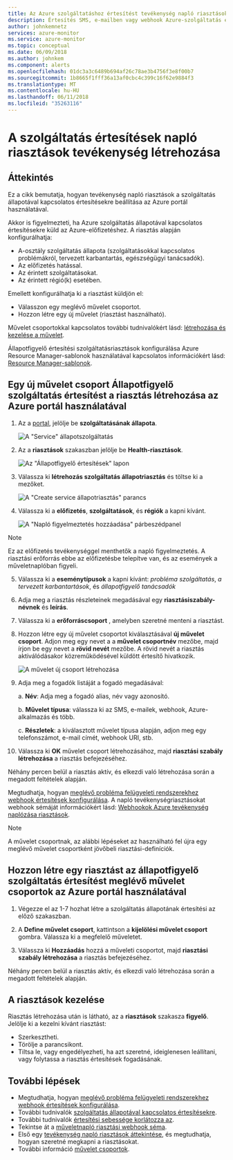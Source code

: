 ```yaml
---
title: Az Azure szolgáltatáshoz értesítést tevékenység napló riasztásokat fogadhat.
description: Értesítés SMS, e-mailben vagy webhook Azure-szolgáltatás esetén.
author: johnkemnetz
services: azure-monitor
ms.service: azure-monitor
ms.topic: conceptual
ms.date: 06/09/2018
ms.author: johnkem
ms.component: alerts
ms.openlocfilehash: 01dc3a3c6489b694af26c78ae3b4756f3e8f00b7
ms.sourcegitcommit: 1b8665f1fff36a13af0cbc4c399c16f62e9884f3
ms.translationtype: MT
ms.contentlocale: hu-HU
ms.lasthandoff: 06/11/2018
ms.locfileid: "35263116"
---
```

# <a name="create-activity-log-alerts-on-service-notifications"></a>A szolgáltatás értesítések napló riasztások tevékenység létrehozása
## <a name="overview"></a>Áttekintés
Ez a cikk bemutatja, hogyan tevékenység napló riasztások a szolgáltatás állapotával kapcsolatos értesítésekre beállítása az Azure portál használatával.  

Akkor is figyelmezteti, ha Azure szolgáltatás állapotával kapcsolatos értesítésekre küld az Azure-előfizetéshez. A riasztás alapján konfigurálhatja:

- A-osztály szolgáltatás állapota (szolgáltatásokkal kapcsolatos problémákról, tervezett karbantartás, egészségügyi tanácsadók).
- Az előfizetés hatással.
- Az érintett szolgáltatásokat.
- Az érintett régió(k) esetében.

Emellett konfigurálhatja ki a riasztást küldjön el:

- Válasszon egy meglévő művelet csoportot.
- Hozzon létre egy új művelet (riasztást használható).

Művelet csoportokkal kapcsolatos további tudnivalókért lásd: [létrehozása és kezelése a művelet](monitoring-action-groups.md).

Állapotfigyelő értesítési szolgáltatásriasztások konfigurálása Azure Resource Manager-sablonok használatával kapcsolatos információkért lásd: [Resource Manager-sablonok](monitoring-create-activity-log-alerts-with-resource-manager-template.md).

## <a name="create-an-alert-on-a-service-health-notification-for-a-new-action-group-by-using-the-azure-portal"></a>Egy új művelet csoport Állapotfigyelő szolgáltatás értesítést a riasztás létrehozása az Azure portál használatával
1. Az a [portal](https://portal.azure.com), jelölje be **szolgáltatásának állapota**.

    ![A "Service" állapotszolgáltatás](./media/monitoring-activity-log-alerts-on-service-notifications/home-servicehealth.png)

2. Az a **riasztások** szakaszban jelölje be **Health-riasztások**.

    ![Az "Állapotfigyelő értesítések" lapon](./media/monitoring-activity-log-alerts-on-service-notifications/alerts-blades-sh.png)

3. Válassza ki **létrehozás szolgáltatás állapotriasztás** és töltse ki a mezőket.

    ![A "Create service állapotriasztás" parancs](./media/monitoring-activity-log-alerts-on-service-notifications/service-health-alert.png)

4. Válassza ki a **előfizetés**, **szolgáltatások**, és **régiók** a kapni kívánt.

    ![A "Napló figyelmeztetés hozzáadása" párbeszédpanel](./media/monitoring-activity-log-alerts-on-service-notifications/activity-log-alert-new-ux.png)

> [!NOTE]
> Ez az előfizetés tevékenységgel menthetők a napló figyelmeztetés. A riasztási erőforrás ebbe az előfizetésbe telepítve van, és az események a műveletnaplóban figyeli.

5. Válassza ki a **eseménytípusok** a kapni kívánt: *probléma szolgáltatás*, *a tervezett karbantartások*, és *állapotfigyelő tanácsadók* 

6. Adja meg a riasztás részleteinek megadásával egy **riasztásiszabály-névnek** és **leírás**.

7. Válassza ki a **erőforráscsoport** , amelyben szeretné menteni a riasztást.

8. Hozzon létre egy új művelet csoportot kiválasztásával **új művelet csoport**. Adjon meg egy nevet a a **művelet csoportnév** mezőbe, majd írjon be egy nevet a **rövid nevét** mezőbe. A rövid nevét a riasztás aktiválódásakor közreműködésével küldött értesítő hivatkozik.

    ![A művelet új csoport létrehozása](./media/monitoring-activity-log-alerts-on-service-notifications/action-group-creation.png)

9. Adja meg a fogadók listáját a fogadó megadásával:

    a. **Név**: Adja meg a fogadó alias, név vagy azonosító.

    b. **Művelet típusa**: válassza ki az SMS, e-mailek, webhook, Azure-alkalmazás és több.

    c. **Részletek**: a kiválasztott művelet típusa alapján, adjon meg egy telefonszámot, e-mail címét, webhook URI, stb.

10. Válassza ki **OK** művelet csoport létrehozásához, majd **riasztási szabály létrehozása** a riasztás befejezéséhez.

Néhány percen belül a riasztás aktív, és elkezdi való létrehozása során a megadott feltételek alapján.

Megtudhatja, hogyan [meglévő probléma felügyeleti rendszerekhez webhook értesítések konfigurálása](../service-health/service-health-alert-webhook-guide.md). A napló tevékenységriasztásokat webhook sémáját információkért lásd: [Webhookok Azure tevékenység naplózása riasztások](monitoring-activity-log-alerts-webhook.md).

>[!NOTE]
>A művelet csoportnak, az alábbi lépéseket az használható fel újra egy meglévő művelet csoportként jövőbeli riasztási-definíciók.
>
>

## <a name="create-an-alert-on-a-service-health-notification-for-an-existing-action-group-by-using-the-azure-portal"></a>Hozzon létre egy riasztást az állapotfigyelő szolgáltatás értesítést meglévő művelet csoportok az Azure portál használatával

1. Végezze el az 1-7 hozhat létre a szolgáltatás állapotának értesítési az előző szakaszban. 

2. A **Define művelet csoport**, kattintson a **kijelölési művelet csoport** gombra. Válassza ki a megfelelő műveletet.

3. Válassza ki **Hozzáadás** hozzá a műveleti csoportot, majd **riasztási szabály létrehozása** a riasztás befejezéséhez.

Néhány percen belül a riasztás aktív, és elkezdi való létrehozása során a megadott feltételek alapján.

## <a name="manage-your-alerts"></a>A riasztások kezelése

Riasztás létrehozása után is látható, az a **riasztások** szakasza **figyelő**. Jelölje ki a kezelni kívánt riasztást:

* Szerkesztheti.
* Törölje a parancsikont.
* Tiltsa le, vagy engedélyezheti, ha azt szeretné, ideiglenesen leállítani, vagy folytassa a riasztás értesítések fogadásának.

## <a name="next-steps"></a>További lépések
- Megtudhatja, hogyan [meglévő probléma felügyeleti rendszerekhez webhook értesítések konfigurálása](../service-health/service-health-alert-webhook-guide.md).
- További tudnivalók [szolgáltatás állapotával kapcsolatos értesítésekre](monitoring-service-notifications.md).
- További tudnivalók [értesítési sebessége korlátozza az](monitoring-alerts-rate-limiting.md).
- Tekintse át a [műveletnapló riasztási webhook séma](monitoring-activity-log-alerts-webhook.md).
- Első egy [tevékenység napló riasztások áttekintése](monitoring-overview-alerts.md), és megtudhatja, hogyan szeretné megkapni a riasztásokat. 
- További információ [művelet csoportok](monitoring-action-groups.md).
